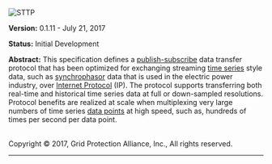 <a name="title-page"></a>
![STTP](Images/sttp-logo-with-participants.png)

**Version:** 0.1.11 - July 21, 2017

**Status:** Initial Development

**Abstract:** This specification defines a [publish-subscribe](https://en.wikipedia.org/wiki/Publish%E2%80%93subscribe_pattern) data transfer protocol that has been optimized for exchanging streaming [time series](https://en.wikipedia.org/wiki/Time_series) style data, such as [synchrophasor](https://en.wikipedia.org/wiki/Phasor_measurement_unit) data that is used in the electric power industry, over [Internet Protocol](https://en.wikipedia.org/wiki/Internet_Protocol) (IP). The protocol supports transferring both real-time and historical time series data at full or down-sampled resolutions. Protocol benefits are realized at scale when multiplexing very large numbers of time series [data points](https://en.wikipedia.org/wiki/Data_point) at high speed, such as, hundreds of times per second per data point.

<br/>
Copyright &copy; 2017, Grid Protection Alliance, Inc., All rights reserved.

***
